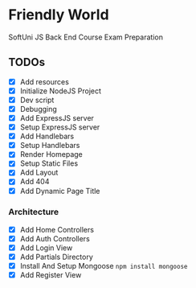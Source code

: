 # Friendly World
SoftUni JS Back End Course Exam Preparation

## TODOs
- [x] Add resources
- [x] Initialize NodeJS Project
- [x] Dev script
- [x] Debugging
- [x] Add ExpressJS server
- [x] Setup ExpressJS server
- [x] Add Handlebars
- [x] Setup Handlebars
- [x] Render Homepage
- [x] Setup Static Files
- [x] Add Layout
- [x] Add 404
- [x] Add Dynamic Page Title

### Architecture
- [x] Add Home Controllers
- [x] Add Auth Controllers
- [x] Add Login View
- [x] Add Partials Directory
- [x] Install And Setup Mongoose `npm install mongoose`
- [x] Add Register View

